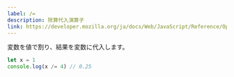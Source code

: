 ```yaml
---
label: /=
description: 除算代入演算子
link: https://developer.mozilla.org/ja/docs/Web/JavaScript/Reference/Operators/Division_assignment
---
```


変数を値で割り、結果を変数に代入します。

```typescript
let x = 1
console.log(x /= 4) // 0.25
```
